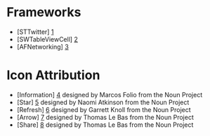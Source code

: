 Frameworks
============
- [STTwitter] [1]
- [SWTableViewCell] [2]
- [AFNetworking] [3]

Icon Attribution
==================
- [Information] [4] designed by Marcos Folio from the Noun Project
- [Star] [5] designed by Naomi Atkinson from the Noun Project
- [Refresh] [6] designed by Garrett Knoll from the Noun Project
- [Arrow] [7] designed by Thomas Le Bas from the Noun Project
- [Share] [8] designed by Thomas Le Bas from the Noun Project

[1]:https://github.com/nst/STTwitter
[2]:https://github.com/CEWendel/SWTableViewCell
[3]:https://github.com/AFNetworking/AFNetworking?source=cc
[4]:http://thenounproject.com/term/information/26162/
[5]:http://thenounproject.com/term/star/5602/
[6]:http://thenounproject.com/term/refresh/28407/
[7]:http://thenounproject.com/term/arrow/6161/
[8]:http://thenounproject.com/term/share/6296/